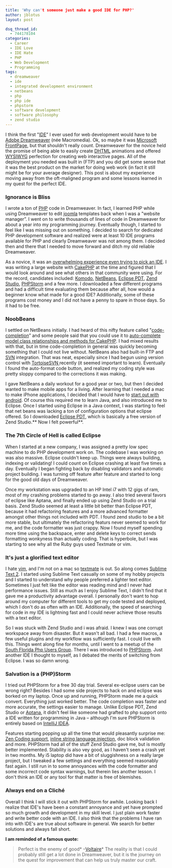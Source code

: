 ```yaml
---
title: 'Why can't someone just make a good IDE for PHP?'
author: jblotus
layout: post

dsq_thread_id:
  - 744178104
categories:
  - Career
  - IDE Love
  - IDE Hate
  - PHP
  - Web Development
  - Programming
tags:
  - dreamweaver
  - ide
  - integrated development environment
  - netbeans
  - php
  - php ide
  - phpstorm
  - software development
  - software philosophy
  - zend studio
---
```

I think the first "[IDE][1]&#8221; I ever used for web development would have to be [Adobe Dreamweaver][2] (née Macromedia). Ok, so maybe it was [Microsoft FrontPage][3], but that shouldn't really count. Dreamweaver for the novice held the promise of being able to easily create [DHTML][4] animations and offered [WYSIWYG][5] perfection for creating web interactive pages. All of the deployment you needed was built in (FTP) and you did get some sense that it was the best product on the market for doing web work (in fact it still might be for your average designer). This post is about my experience moving away from the oft-maligned program and some lessons learned in my quest for the perfect IDE. <!--more-->

### Ignorance is Bliss

I wrote a ton of [PHP][6] code in Dreamweaver. In fact, I learned PHP while using Dreamweaver to edit [joomla][7] templates back when I was a "website manager&#8221;. I went on to write thousands of lines of code in Dreamweaver for about a year into my programming journey. Eventually though, I started to feel like I was missing out on something. I decided to search for dedicated PHP development software and realized were at least 10 IDE programs available for PHP and clearly Dreamweaver was not among them. I decided then and there that I needed to move forward and ditch my old reliable Dreamweaver.

As a novice, it was an [overwhelming experience even trying to pick an IDE][8]. I was writing a large website with [CakePHP][9] at the time and figured that I would look around and see what others in that community were using. For the record, candidates included: [Komodo][10], [NetBeans][11], [Eclipse PDT][12], [Zend Studio][13], [PHPStorm][14] and a few more. I downloaded a few different programs and had a difficult time evaluating them because after all, how would a beginner know what made for a good IDE? Additionally, some of these programs cost money and I did not have a penny to spare in those days. So it had to be free.

### NoobBeans

I settled on NetBeans initially. I had heard of this nifty feature called "[code-completion][15]&#8221; and some people said that you could use it to [auto-complete model class relationships and methods for CakePHP][16]. I had mixed results with that, but in time code-completion in general was quickly becoming something that I could not live without. NetBeans also had built-in FTP and [SVN][17] integration. That was neat, especially since I had begun using version control with [TortoiseSVN ][18]recently (it seemed important to learn). Eventually I found the auto-format code button, and realized my coding style was pretty sloppy compared to the corrections it was making.

I gave NetBeans a daily workout for a good year or two, but then I decided wanted to make mobile apps for a living. After learning that I needed a mac to make iPhone applications, I decided that I would have to [start out with android][19]. Of course this required me to learn Java, and also introduced me to Eclipse. Once I started using Eclipse in a Java context, I was starting to feel that net beans was lacking a ton of configuration options that eclipse offered. So I downloaded [Eclipse PDT][12], which is basically a free version of Zend Studio.** Now I felt powerful**.

### The 7th Circle of Hell is called Eclipse

When I started at a new company, I was assigned a pretty low spec machine to do PHP development work on. The codebase I was working on was also massive. Eclipse couldn't keep up. Things were always building, indexing or validating! I could count on Eclipse crashing at least five times a day. Eventually I began fighting back by disabling validators and automatic project building. I was turning off feature after feature and started to long for the good old days of Dreamweaver.

Once my workstation was upgraded to an HP Intel i7 with 12 gigs of ram, most of my crashing problems started to go away. I also tried several favors of eclipse like Aptana, and finally ended up using Zend Studio on a trial basis. Zend Studio seemed at least a little bit better than Eclipse PDT, because it had refactoring features and a more advanced formatter amongst other things not included with PDT. I found zend studio to be a bit more stable, but ultimately the refactoring featurs never seemed to work for me, and the code formatter was just crappy. Now I found myself spending more time using the backspace, enter and delete keys to correct sends formatting wonkyness than actually coding. That is hyperbole, but I was starting to see why all the Ruby guys used Textmate or vim.

### It's just a glorified text editor

I hate [vim][20], and I'm not on a mac so [textmate][21] is out. So along comes [Sublime Text 2][22]. I started using Sublime Text casually on some of my hobby projects and I started to understand why people preferred a lighter text editor. Sometimes I just felt like the editor was reading mind and I never had performance issues. Still as much as I enjoy Sublime Text, I didn't find that it gave me a productivity advantage overall. I personally don't want to hop around my computer for different tools to get my code tested and deployed, which I don't do as often with an IDE. Additionally, the speed of searching for code in my IDE is lightning fast and I could never achieve those results with a text editor.

So I was stuck with Zend Studio and i was afraid. I knew I was one corrupt workspace away from disaster. But it wasn't all bad. I had a few macros, a few useful plugins and my workflow was sufficiently fast. I could live with this. Things went along fine for months, until I went to a meetup of the [South Florida Php Users Group][23]. There I was introduced to [PHPStorm][14]. Just another IDE I thought to myself, as I debated the merits of switching from Eclipse. I was so damn wrong.

### Salvation is a (PHP)Storm

I tried out PHPStorm for a free 30 day trial. Several ex-eclipse users can be wrong right? Besides I had some side projects to hack on and eclipse was borked on my laptop. Once up and running, PHPStorm made me a quick convert. Everything just worked better. The code completion was faster and more accurate, the settings easier to manage. Unlike Eclipse PDT, Zend Studio or [Aptana][24], it didn't feel like someone had grafted to php support onto a IDE written for programming in Java – although I'm sure PHPStorm is entirely based on [IntelliJ IDEA][25].

Features starting popping up all the time that would pleasantly surprise me: [Zen Coding support][26], [inline string language injection][27], doc block validation and more. PHPStorm had all of the stuff Zend Studio gave me, but is mostly better implemented. Stability is also vey good, as I haven't seen a crash yet in two months. My i5 laptop did have a bit of sluggishness on a really large project, but I tweaked a few settings and everything seemed reasonably fast again. I still run in to some annoyances with the code formatter and some incorrect code syntax warnings, but therein lies another lesson. I don't think an IDE or any tool for that matter is free of blemishes.

### Always end on a Cliché

Overall I think I will stick it out with PHPStorm for awhile. Looking back I realize that IDE's have been a constant annoyance and yet have prompted so much growth and development in my skill level. I just plain work faster and write better code with an IDE. I also think that the problems I have ran into with IDE's are true about software in general. We search for better solutions and always fall short.

**I am reminded of a famous quote:**

> Perfect is the enemy of good* –[Voltaire][28]*
The reality is that I could probably still get a lot done in Dreamweaver, but it is the journey on the quest for improvement that can help us truly master our craft.

 [1]: http://en.wikipedia.org/wiki/Integrated_development_environment
 [2]: http://www.adobe.com/devnet/dreamweaver.html
 [3]: http://en.wikipedia.org/wiki/Microsoft_FrontPage
 [4]: http://en.wikipedia.org/wiki/Dynamic_HTML
 [5]: http://en.wikipedia.org/wiki/WYSIWYG
 [6]: http://www.php.net/
 [7]: http://www.joomla.org/
 [8]: http://coding.smashingmagazine.com/2009/02/11/the-big-php-ides-test-why-use-oneand-which-to-choose/
 [9]: http://cakephp.org/
 [10]: http://www.activestate.com/komodo-ide
 [11]: http://netbeans.org/features/php/
 [12]: http://www.eclipse.org/projects/project.php?id=tools.pdt
 [13]: http://www.zend.com/en/products/studio/
 [14]: http://www.jetbrains.com/phpstorm/
 [15]: http://en.wikipedia.org/wiki/Autocomplete
 [16]: http://bakery.cakephp.org/articles/SymenTimmermans/2009/01/21/model-based-code-insight-and-completion-in-netbeans
 [17]: http://subversion.tigris.org/
 [18]: http://tortoisesvn.net/
 [19]: http://developer.android.com/sdk/index.html
 [20]: http://www.vim.org/ "VIM"
 [21]: http://macromates.com/ "TextMate"
 [22]: http://www.sublimetext.com/2
 [23]: http://www.soflophp.org/
 [24]: http://aptana.com/
 [25]: http://www.jetbrains.com/idea/
 [26]: http://code.google.com/p/zen-coding/ "Zen Coding Project Homepage"
 [27]: http://www.jetbrains.com/phpstorm/webhelp/language-injections.html "PHPStorm language injection"
 [28]: http://www.famous-quotes.net/Quote.aspx?The_perfect_is_the_enemy_of_the_good "Voltaire's famous quote about perfection"
